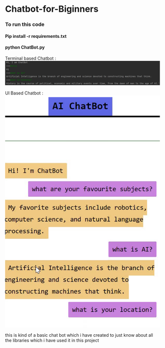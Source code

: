 # Chatbot-for-Biginners

### To run this code
#### Pip install -r requirements.txt
#### python ChatBot.py

Terminal based Chatbot :
![Image of output](https://github.com/datamagic2020/Chatbot-for-Biginners/blob/main/chatbot.png)

UI Based Chatbot :
![Image of output](https://github.com/datamagic2020/Chatbot-for-Biginners/blob/main/ui%20chatbot%20thumb.png)

this is kind of a basic chat bot which i have created to just know about all the libraries which i have used it in this project
